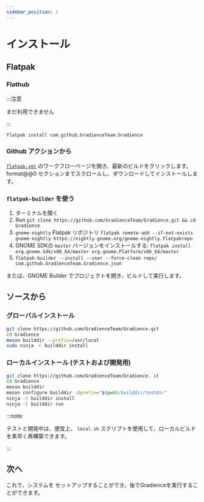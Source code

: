 ```yaml
---
sidebar_position: 1
---
```


# インストール

## Flatpak

### Flathub

:::注意

まだ利用できません

:::

```shell
flatpak install com.github.GradienceTeam.Gradience
```

### Github アクションから

[`flatpak.yml`](https://github.com/GradienceTeam/Gradience/actions/workflows/flatpak.yml) のワークフローページを開き、最新のビルドをクリックします。 format@@0 セクションまでスクロールし、ダウンロードしてインストールします。

### `flatpak-builder` を使う

1. ターミナルを開く
2. Run `git clone https://github.com/GradienceTeam/Gradience.git && cd Gradience`
3. `gnome-nightly` Flatpak リポジトリ `flatpak remote-add --if-not-exists gnome-nightly https://nightly.gnome.org/gnome-nightly.flatpakrepo`
4. GNOME SDKの `master` バージョンをインストールする: `flatpak install org.gnome.Sdk/x86_64/master org.gnome.Platform/x86_64/master`
5. `flatpak-builder --install --user --force-clean repo/ com.github.GradienceTeam.Gradience.json`

または、GNOME Builder でプロジェクトを開き、ビルドして実行します。

## ソースから

### グローバルインストール

```sh
git clone https://github.com/GradienceTeam/Gradience.git
cd Gradience
meson builddir --prefix=/usr/local
sudo ninja -C builddir install
```

### ローカルインストール (テストおよび開発用)

```sh
git clone https://github.com/GradienceTeam/Gradience. it
cd Gradience
meson builddir
meson configure builddir -Dprefix="$(pwd)/builddir/testdir"
ninja -C builddir install
ninja -C builddir run
```

:::note

テストと開発中は、便宜上、 `local.sh` スクリプトを使用して、ローカルビルドを素早く再構築できます。

:::

## 次へ

これで、システムを [](/docs/setup) セットアップすることができ、後でGradienceを実行することができます。
